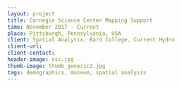 ```yaml
---
layout: project
title: Carnegie Science Center Mapping Support
time: November 2017 - Current
place: Pittsburgh, Pennsylvania, USA
client: Spatial Analytix, Bard College, Current Hydro
client-url: 
client-contact: 
header-image: csc.jpg
thumb-image: thumb_generic2.jpg
tags: demographics, museum, spatial analysis
---
```

